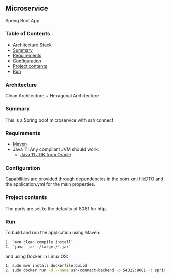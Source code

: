 ## Microservice
Spring Boot App

### Table of Contents
* [Architecture Stack](#architecture)
* [Summary](#summary)
* [Requirements](#requirements)
* [Configuration](#configuration)
* [Project contents](#project-contents)
* [Run](#run)


### Architecture
Clean Architecture + Hexagonal Architecture

### Summary

This is a Spring boot microservice with ssh connect

### Requirements

* [Maven](https://maven.apache.org/install.html)
* Java 11: Any compliant JVM should work.
    * [Java 11 JDK from Oracle](https://www.oracle.com/co/java/technologies/javase/jdk11-archive-downloads.html)


### Configuration

Capabilities are provided through dependencies in the pom.xml fileDTO and the application.yml for the main properties.

### Project contents

The ports are set to the defaults of 8081 for http.

### Run

To build and run the application using Maven:

```sh
1. `mvn clean compile install`
2. `java -jar ./target/*.jar`
```

and using Docker in Linux OS:

```sh
1. sudo mvn install dockerfile:build 
2. sudo docker run -d --name ssh-connect-backend -p 54322:8081 -t spring-ssh/demo-shell
```
